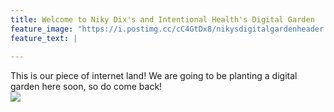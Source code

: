 ```yaml
---
title: Welcome to Niky Dix's and Intentional Health's Digital Garden
feature_image: "https://i.postimg.cc/cC4GtDx8/nikysdigitalgardenheader.png"
feature_text: |
  
---
```


This is our piece of internet land! We are going to be planting a digital garden here soon, so do come back!  
![](https://i.postimg.cc/3NQVwCkq/Sowing-a-seed-vector.png)